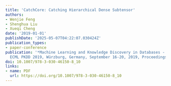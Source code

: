 ```yaml
---
title: 'CatchCore: Catching Hierarchical Dense Subtensor'
authors:
- Wenjie Feng
- Shenghua Liu
- Xueqi Cheng
date: '2019-01-01'
publishDate: '2025-05-07T04:22:07.030424Z'
publication_types:
- paper-conference
publication: '*Machine Learning and Knowledge Discovery in Databases - European Conference,
  ECML PKDD 2019, Würzburg, Germany, September 16-20, 2019, Proceedings, Part I*'
doi: 10.1007/978-3-030-46150-8_10
links:
- name: PDF
  url: https://doi.org/10.1007/978-3-030-46150-8_10
---
```

